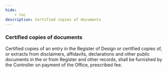 ```yaml
---
hide:
    - toc
description: Certified copies of documents
---
```


### Certified copies of documents

Certified copies of an entry in the Register of Design or certified copies of, or extracts from disclaimers, affidavits, declarations and other public documents in the or from Register and other records, shall be furnished by the Controller on payment of the Office, prescribed fee.

